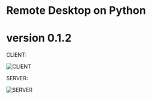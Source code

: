 # Remote Desktop on Python

# version 0.1.2
CLIENT:

![CLIENT](https://github.com/ArtemDav/Remote-Desktop-on-Python/blob/8bde48c7b82ab2d34375233d705d6da7931270bf/DEJZtvr%20-%20Imgur.png?raw=true)

SERVER:

![SERVER](https://github.com/ArtemDav/Remote-Desktop-on-Python/blob/master/server.png?raw=true)
